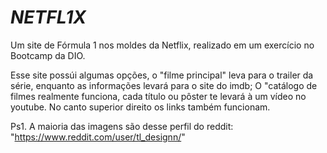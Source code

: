 # *NETFL1X*
Um site de Fórmula 1 nos moldes da Netflix, realizado em um exercício no Bootcamp da DIO.

Esse site possúi algumas opções, o "filme principal" leva para o trailer da série, enquanto as informações levará para o site do imdb; O "catálogo de filmes realmente funciona, 
cada título ou pôster te levará à um vídeo no youtube. No canto superior direito os links também funcionam.

Ps1. A maioria das imagens são desse perfil do reddit: "https://www.reddit.com/user/tl_designn/" 

